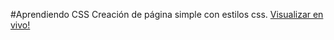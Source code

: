 #Aprendiendo CSS
Creación de página simple con estilos css.
<a href= 'https://asanchezg96.github.io/Proyect_Landing_Page/'>Visualizar en vivo!</a>
